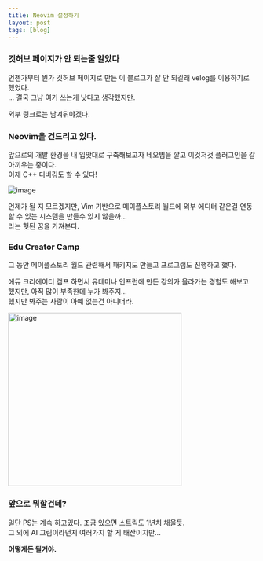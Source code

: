 ```yaml
---
title: Neovim 설정하기
layout: post
tags: [blog]
---
```

### 깃허브 페이지가 안 되는줄 알았다
언젠가부터 뭔가 깃허브 페이지로 만든 이 블로그가 잘 안 되길래 velog를 이용하기로 했었다.  
... 결국 그냥 여기 쓰는게 낫다고 생각했지만.

외부 링크로는 남겨둬야겠다.

### Neovim을 건드리고 있다.
앞으로의 개발 환경을 내 입맛대로 구축해보고자 네오빔을 깔고 이것저것 플러그인을 갈아끼우는 중이다.  
이제 C++ 디버깅도 할 수 있다!

![image](https://user-images.githubusercontent.com/43718966/219511032-509ffdaa-895a-4d6b-b2c5-fc1dca3756a5.png)

언제가 될 지 모르겠지만, Vim 기반으로 메이플스토리 월드에 외부 에디터 같은걸 연동할 수 있는 시스템을 만들수 있지 않을까...  
라는 헛된 꿈을 가져본다.

### Edu Creator Camp
그 동안 메이플스토리 월드 관련해서 패키지도 만들고 프로그램도 진행하고 했다.

에듀 크리에이터 캠프 하면서 유데미나 인프런에 만든 강의가 올라가는 경험도 해보고 했지만, 아직 많이 부족한데 누가 봐주지...  
했지만 봐주는 사람이 아예 없는건 아니더라.

<img width="353" alt="image" src="https://user-images.githubusercontent.com/43718966/219511564-9446f740-1f78-4521-ad88-5cdd6267fc0f.png">

### 앞으로 뭐할건데?
일단 PS는 계속 하고있다. 조금 있으면 스트릭도 1년치 채울듯.  
그 외에 AI 그림이라던지 여러가지 할 게 태산이지만...

**어떻게든 될거야.**
